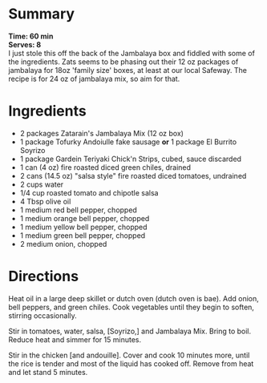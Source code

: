 # Summary
**Time: 60 min**  
**Serves: 8**  
I just stole this off the back of the Jambalaya box and fiddled with some of the ingredients. Zats seems to be phasing out their 12 oz packages of jambalaya for 18oz 'family size' boxes, at least at our local Safeway. The recipe is for 24 oz of jambalaya mix, so aim for that.

# Ingredients
- 2 packages Zatarain's Jambalaya Mix (12 oz box)
- 1 package Tofurky Andoiulle fake sausage **or** 1 package El Burrito Soyrizo
- 1 package Gardein Teriyaki Chick'n Strips, cubed, sauce discarded
- 1 can (4 oz) fire roasted diced green chiles, drained
- 2 cans (14.5 oz) "salsa style" fire roasted diced tomatoes, undrained
- 2 cups water
- 1/4 cup roasted tomato and chipotle salsa
- 4 Tbsp olive oil
- 1 medium red bell pepper, chopped
- 1 medium orange bell pepper, chopped
- 1 medium yellow bell pepper, chopped
- 1 medium green bell pepper, chopped
- 2 medium onion, chopped

# Directions
Heat oil in a large deep skillet or dutch oven (dutch oven is bae). Add onion, bell peppers, and green chiles. Cook vegetables until they begin to soften, stirring occasionally.  

Stir in tomatoes, water, salsa, [Soyrizo,] and Jambalaya Mix. Bring to boil. Reduce heat and simmer for 15 minutes.  

Stir in the chicken [and andouille]. Cover and cook 10 minutes more, until the rice is tender and most of the liquid has cooked off. Remove from heat and let stand 5 minutes.
